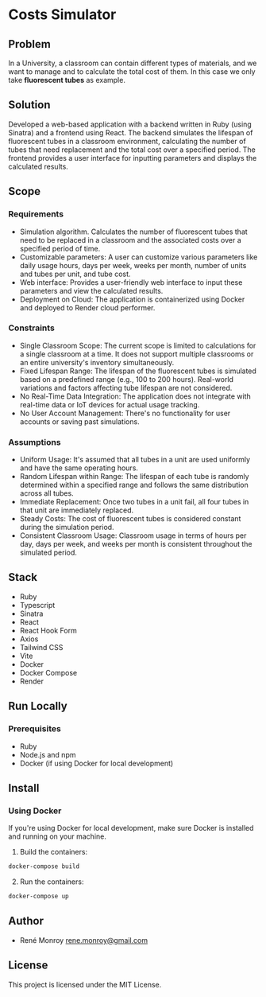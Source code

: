 # Costs Simulator

## Problem

In a University, a classroom can contain different types of materials, and we want to manage and to calculate the total cost of them. In this case we only take **fluorescent tubes** as example.

## Solution

Developed a web-based application with a backend written in Ruby (using Sinatra) and a frontend using React. The backend simulates the lifespan of fluorescent tubes in a classroom environment, calculating the number of tubes that need replacement and the total cost over a specified period. The frontend provides a user interface for inputting parameters and displays the calculated results.

## Scope

### Requirements

- Simulation algorithm. Calculates the number of fluorescent tubes that need to be replaced in a classroom and the associated costs over a specified period of time.
- Customizable parameters: A user can customize various parameters like daily usage hours, days per week, weeks per month, number of units and tubes per unit, and tube cost.
- Web interface: Provides a user-friendly web interface to input these parameters and view the calculated results.
- Deployment on Cloud: The application is containerized using Docker and deployed to Render cloud performer.

### Constraints

- Single Classroom Scope: The current scope is limited to calculations for a single classroom at a time. It does not support multiple classrooms or an entire university's inventory simultaneously.
- Fixed Lifespan Range: The lifespan of the fluorescent tubes is simulated based on a predefined range (e.g., 100 to 200 hours). Real-world variations and factors affecting tube lifespan are not considered.
- No Real-Time Data Integration: The application does not integrate with real-time data or IoT devices for actual usage tracking.
- No User Account Management: There's no functionality for user accounts or saving past simulations.

### Assumptions

- Uniform Usage: It's assumed that all tubes in a unit are used uniformly and have the same operating hours.
- Random Lifespan within Range: The lifespan of each tube is randomly determined within a specified range and follows the same distribution across all tubes.
- Immediate Replacement: Once two tubes in a unit fail, all four tubes in that unit are immediately replaced.
- Steady Costs: The cost of fluorescent tubes is considered constant during the simulation period.
- Consistent Classroom Usage: Classroom usage in terms of hours per day, days per week, and weeks per month is consistent throughout the simulated period.

## Stack

- Ruby
- Typescript
- Sinatra
- React
- React Hook Form
- Axios
- Tailwind CSS
- Vite
- Docker
- Docker Compose
- Render

## Run Locally

### Prerequisites

- Ruby
- Node.js and npm
- Docker (if using Docker for local development)

## Install

### Using Docker

If you're using Docker for local development, make sure Docker is installed and running on your machine.

1. Build the containers:

```bash
docker-compose build
```

2. Run the containers:

```bash
docker-compose up
```

## Author

- René Monroy <rene.monroy@gmail.com>

## License

This project is licensed under the MIT License.
